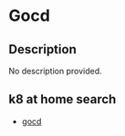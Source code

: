 # Gocd

## Description

No description provided.

## k8 at home search

- [gocd](https://nanne.dev/k8s-at-home-search/#/gocd)
